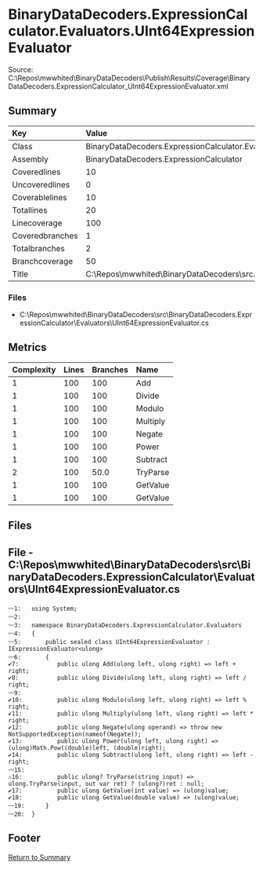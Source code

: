 ﻿
# BinaryDataDecoders.ExpressionCalculator.Evaluators.UInt64ExpressionEvaluator
Source: C:\Repos\mwwhited\BinaryDataDecoders\Publish\Results\Coverage\BinaryDataDecoders.ExpressionCalculator_UInt64ExpressionEvaluator.xml

## Summary

| Key                  | Value                                                            |
| :------------------- | :--------------------------------------------------------------- |
| Class                | BinaryDataDecoders.ExpressionCalculator.Evaluators.UInt64Exp | 
| Assembly             | BinaryDataDecoders.ExpressionCalculator                      | 
| Coveredlines         | 10                                                           | 
| Uncoveredlines       | 0                                                            | 
| Coverablelines       | 10                                                           | 
| Totallines           | 20                                                           | 
| Linecoverage         | 100                                                          | 
| Coveredbranches      | 1                                                            | 
| Totalbranches        | 2                                                            | 
| Branchcoverage       | 50                                                           | 
| Title                | C:\Repos\mwwhited\BinaryDataDecoders\src\..\src\BinaryDataDe | 

### Files
 * C:\Repos\mwwhited\BinaryDataDecoders\src\BinaryDataDecoders.ExpressionCalculator\Evaluators\UInt64ExpressionEvaluator.cs

## Metrics

| Complexity | Lines | Branches | Name                                          |
| :--------- | :---- | :------- | :-------------------------------------------- |
| 1          | 100   | 100      | Add | 
| 1          | 100   | 100      | Divide | 
| 1          | 100   | 100      | Modulo | 
| 1          | 100   | 100      | Multiply | 
| 1          | 100   | 100      | Negate | 
| 1          | 100   | 100      | Power | 
| 1          | 100   | 100      | Subtract | 
| 2          | 100   | 50.0     | TryParse | 
| 1          | 100   | 100      | GetValue | 
| 1          | 100   | 100      | GetValue | 
## Files

## File - C:\Repos\mwwhited\BinaryDataDecoders\src\BinaryDataDecoders.ExpressionCalculator\Evaluators\UInt64ExpressionEvaluator.cs

```CSharp
〰1:   using System;
〰2:   
〰3:   namespace BinaryDataDecoders.ExpressionCalculator.Evaluators
〰4:   {
〰5:       public sealed class UInt64ExpressionEvaluator : IExpressionEvaluator<ulong>
〰6:       {
✔7:           public ulong Add(ulong left, ulong right) => left + right;
✔8:           public ulong Divide(ulong left, ulong right) => left / right;
〰9:   
✔10:          public ulong Modulo(ulong left, ulong right) => left % right;
✔11:          public ulong Multiply(ulong left, ulong right) => left * right;
✔12:          public ulong Negate(ulong operand) => throw new NotSupportedException(nameof(Negate));
✔13:          public ulong Power(ulong left, ulong right) => (ulong)Math.Pow((double)left, (double)right);
✔14:          public ulong Subtract(ulong left, ulong right) => left - right;
〰15:  
⚠16:          public ulong? TryParse(string input) => ulong.TryParse(input, out var ret) ? (ulong?)ret : null;
✔17:          public ulong GetValue(int value) => (ulong)value;
✔18:          public ulong GetValue(double value) => (ulong)value;
〰19:      }
〰20:  }

```
## Footer 
[Return to Summary](Summary.md)

